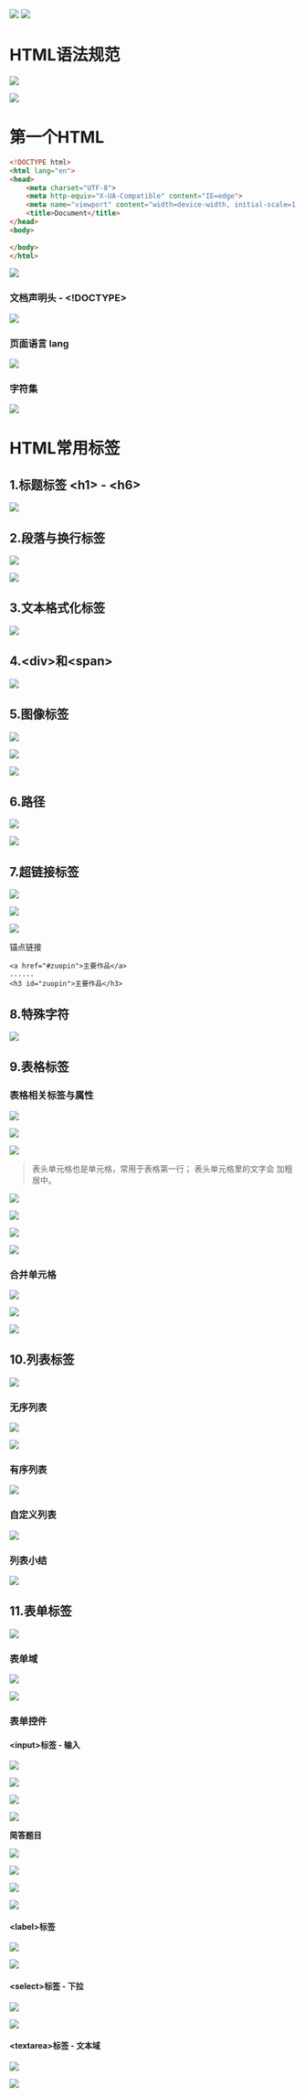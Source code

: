 ![](media_002/001_1.png)
![](media_002/001_2.png)

# HTML语法规范

![](media_002/002.png)

![](media_002/003.png)


# 第一个HTML

```html
<!DOCTYPE html>
<html lang="en">
<head>
    <meta charset="UTF-8">
    <meta http-equiv="X-UA-Compatible" content="IE=edge">
    <meta name="viewport" content="width=device-width, initial-scale=1.0">
    <title>Document</title>
</head>
<body>
    
</body>
</html>
```

![](media_002/004.png)

### 文档声明头 - \<!DOCTYPE>

![](media_002/005.png)

### 页面语言 lang

![](media_002/006.png)

### 字符集

![](media_002/007.png)

# HTML常用标签

## 1.标题标签 \<h1> - \<h6>

![](media_002/008.png)

## 2.段落与换行标签

![](media_002/009.png)

![](media_002/010.png)

## 3.文本格式化标签

![](media_002/011.png)


## 4.\<div>和\<span>

![](media_002/012.png)

## 5.图像标签

![](media_002/013.png)

![](media_002/014.png)

![](media_002/015.png)

## 6.路径

![](media_002/016.png)

![](media_002/017.png)

## 7.超链接标签

![](media_002/018.png)

![](media_002/019.png)

![](media_002/020.png)

锚点链接
```
<a href="#zuopin">主要作品</a>
......
<h3 id="zuopin">主要作品</h3>
```

## 8.特殊字符

![](media_002/021.png)


## 9.表格标签

### 表格相关标签与属性

![](media_002/022.png)

![](media_002/023.png)

![](media_002/024.png)


> 表头单元格也是单元格，常用于表格第一行；
> 表头单元格里的文字会 加粗 居中。

![](media_002/025.png)

![](media_002/026.png)

![](media_002/027.png)

![](media_002/028.png)

### 合并单元格

![](media_002/029.png)

![](media_002/030.png)

![](media_002/031.png)


## 10.列表标签

![](media_002/032.png)

### 无序列表

![](media_002/033.png)

![](media_002/034.png)


### 有序列表

![](media_002/035.png)

### 自定义列表

![](media_002/036.png)

### 列表小结

![](media_002/037.png)


## 11.表单标签

![](media_002/038.png)

### 表单域

![](media_002/039.png)

![](media_002/040.png)

### 表单控件

#### \<input>标签 - 输入

![](media_002/041.png)

![](media_002/042.png)

![](media_002/043.png)

![](media_002/044.png)

**简答题目**

![](media_002/045.png)

![](media_002/046.png)

![](media_002/047.png)

![](media_002/048.png)

#### \<label>标签

![](media_002/049.png)

![](media_002/050.png)

#### \<select>标签 - 下拉

![](media_002/051.png)

![](media_002/052.png)

#### \<textarea>标签 - 文本域

![](media_002/053.png)

![](media_002/054.png)

